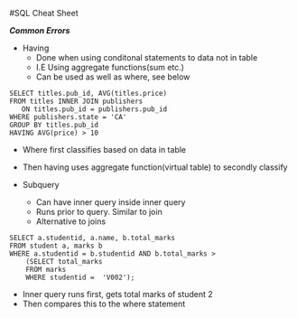 #SQL Cheat Sheet

***Common Errors***

- Having
    - Done when using conditonal statements to data not in table
    - I.E Using aggregate functions(sum etc.)
    - Can be used as well as where, see below
```
SELECT titles.pub_id, AVG(titles.price)  
FROM titles INNER JOIN publishers  
   ON titles.pub_id = publishers.pub_id  
WHERE publishers.state = 'CA'  
GROUP BY titles.pub_id  
HAVING AVG(price) > 10
```
- Where first classifies based on data in table
- Then having uses aggregate function(virtual table) to secondly classify

- Subquery
    - Can have inner query inside inner query
    - Runs prior to query. Similar to join
    - Alternative to joins
```
SELECT a.studentid, a.name, b.total_marks
FROM student a, marks b
WHERE a.studentid = b.studentid AND b.total_marks >
    (SELECT total_marks
    FROM marks
    WHERE studentid =  'V002');
```
- Inner query runs first, gets total marks of student 2
- Then compares this to the where statement
    
 
